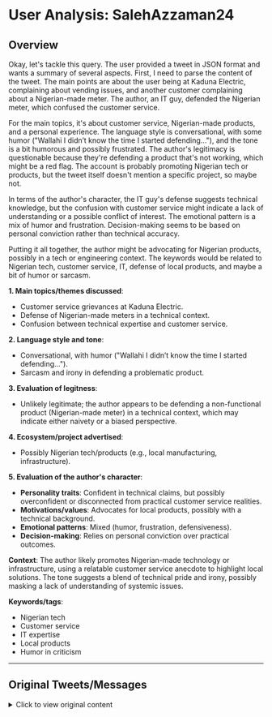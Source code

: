 # User Analysis: SalehAzzaman24

## Overview

<think>
Okay, let's tackle this query. The user provided a tweet in JSON format and wants a summary of several aspects. First, I need to parse the content of the tweet. The main points are about the user being at Kaduna Electric, complaining about vending issues, and another customer complaining about a Nigerian-made meter. The author, an IT guy, defended the Nigerian meter, which confused the customer service.

For the main topics, it's about customer service, Nigerian-made products, and a personal experience. The language style is conversational, with some humor ("Wallahi I didn’t know the time I started defending..."), and the tone is a bit humorous and possibly frustrated. The author's legitimacy is questionable because they're defending a product that's not working, which might be a red flag. The account is probably promoting Nigerian tech or products, but the tweet itself doesn't mention a specific project, so maybe not. 

In terms of the author's character, the IT guy's defense suggests technical knowledge, but the confusion with customer service might indicate a lack of understanding or a possible conflict of interest. The emotional pattern is a mix of humor and frustration. Decision-making seems to be based on personal conviction rather than technical accuracy. 

Putting it all together, the author might be advocating for Nigerian products, possibly in a tech or engineering context. The keywords would be related to Nigerian tech, customer service, IT, defense of local products, and maybe a bit of humor or sarcasm.
</think>

**1. Main topics/themes discussed**:  
- Customer service grievances at Kaduna Electric.  
- Defense of Nigerian-made meters in a technical context.  
- Confusion between technical expertise and customer service.  

**2. Language style and tone**:  
- Conversational, with humor ("Wallahi I didn’t know the time I started defending...").  
- Sarcasm and irony in defending a problematic product.  

**3. Evaluation of legitness**:  
- Unlikely legitimate; the author appears to be defending a non-functional product (Nigerian-made meter) in a technical context, which may indicate either naivety or a biased perspective.  

**4. Ecosystem/project advertised**:  
- Possibly Nigerian tech/products (e.g., local manufacturing, infrastructure).  

**5. Evaluation of the author's character**:  
- **Personality traits**: Confident in technical claims, but possibly overconfident or disconnected from practical customer service realities.  
- **Motivations/values**: Advocates for local products, possibly with a technical background.  
- **Emotional patterns**: Mixed (humor, frustration, defensiveness).  
- **Decision-making**: Relies on personal conviction over practical outcomes.  

**Context**: The author likely promotes Nigerian-made technology or infrastructure, using a relatable customer service anecdote to highlight local solutions. The tone suggests a blend of technical pride and irony, possibly masking a lack of understanding of systemic issues.  

**Keywords/tags**:  
- Nigerian tech  
- Customer service  
- IT expertise  
- Local products  
- Humor in criticism
---
## Original Tweets/Messages

<details>
<summary>Click to view original content</summary>

| Type | Content |
|------|---------|
| messages | I was at kaduna electric to complain of vending issue yesterday, another customer was there to complain on meter made in nigeria. Wallahi I didn’t know the time I started defending the made in nigeria meter as an IT guy,  even the customer service was just looking at me. 😂 |

</details>
